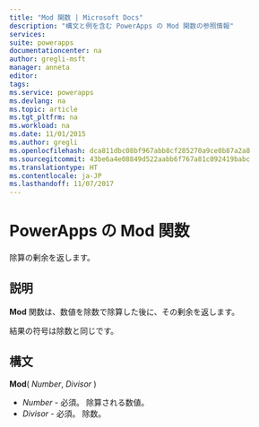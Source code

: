 ```yaml
---
title: "Mod 関数 | Microsoft Docs"
description: "構文と例を含む PowerApps の Mod 関数の参照情報"
services: 
suite: powerapps
documentationcenter: na
author: gregli-msft
manager: anneta
editor: 
tags: 
ms.service: powerapps
ms.devlang: na
ms.topic: article
ms.tgt_pltfrm: na
ms.workload: na
ms.date: 11/01/2015
ms.author: gregli
ms.openlocfilehash: dca811dbc08bf967abb8cf285270a9ce0b87a2a8
ms.sourcegitcommit: 43be6a4e08849d522aabb6f767a81c092419babc
ms.translationtype: HT
ms.contentlocale: ja-JP
ms.lasthandoff: 11/07/2017
---
```

# <a name="mod-function-in-powerapps"></a>PowerApps の Mod 関数
除算の剰余を返します。

## <a name="description"></a>説明
**Mod** 関数は、数値を除数で除算した後に、その剰余を返します。

結果の符号は除数と同じです。

## <a name="syntax"></a>構文
**Mod**( *Number*, *Divisor* )

* *Number* - 必須。 除算される数値。
* *Divisor* - 必須。  除数。

